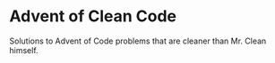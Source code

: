 # Advent of Clean Code

Solutions to Advent of Code problems that are cleaner than Mr. Clean himself.
